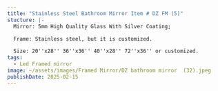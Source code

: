 ```yaml
---
title: "Stainless Steel Bathroom Mirror Item # DZ FM (5)"
stucture: |-
  Mirror: 5mm High Quality Glass With Silver Coating;

  Frame: Stainless steel, but it is customized.

  Size: 20''x28'' 36''x36'' 40''x28'' 72''x36'' or customized.
tags:
  - Led Framed mirror
image: ~/assets/images/Framed Mirror/DZ bathroom mirror  (32).jpeg
publishDate: 2025-02-15
---
```

